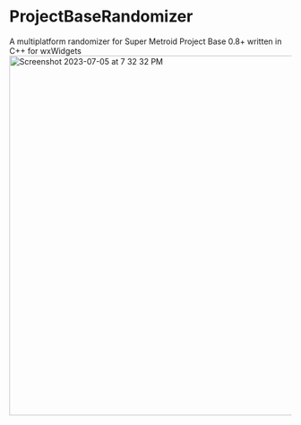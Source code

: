 # ProjectBaseRandomizer
A multiplatform randomizer for Super Metroid Project Base 0.8+ written in C++ for wxWidgets
<img width="642" alt="Screenshot 2023-07-05 at 7 32 32 PM" src="https://github.com/Quote58/ProjectBaseRandomizer/assets/15618772/3c2a4c93-63f6-4221-b18c-c98c5938aef5">
